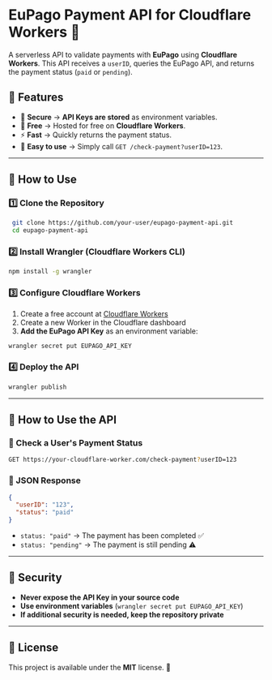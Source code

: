 # EuPago Payment API for Cloudflare Workers 🚀

A serverless API to validate payments with **EuPago** using **Cloudflare Workers**. This API receives a `userID`, queries the EuPago API, and returns the payment status (`paid` or `pending`).

## 📌 Features
- 🔐 **Secure** → **API Keys are stored** as environment variables.
- 💸 **Free** → Hosted for free on **Cloudflare Workers**.
- ⚡ **Fast** → Quickly returns the payment status.
- 📡 **Easy to use** → Simply call `GET /check-payment?userID=123`.

---

## 🚀 How to Use

### 1️⃣ **Clone the Repository**
```sh
 git clone https://github.com/your-user/eupago-payment-api.git
 cd eupago-payment-api
```

### 2️⃣ **Install Wrangler (Cloudflare Workers CLI)**
```sh
npm install -g wrangler
```

### 3️⃣ **Configure Cloudflare Workers**
1. Create a free account at [Cloudflare Workers](https://workers.cloudflare.com/)
2. Create a new Worker in the Cloudflare dashboard
3. **Add the EuPago API Key** as an environment variable:
```sh
wrangler secret put EUPAGO_API_KEY
```

### 4️⃣ **Deploy the API**
```sh
wrangler publish
```

---

## 📡 How to Use the API

### 🔹 Check a User's Payment Status
```sh
GET https://your-cloudflare-worker.com/check-payment?userID=123
```

### 🔹 JSON Response
```json
{
  "userID": "123",
  "status": "paid"
}
```

- `status: "paid"` → The payment has been completed ✅
- `status: "pending"` → The payment is still pending ⚠️

---

## 🔐 Security
- **Never expose the API Key in your source code**
- **Use environment variables** (`wrangler secret put EUPAGO_API_KEY`)
- **If additional security is needed, keep the repository private**

---

## 📜 License
This project is available under the **MIT** license. 🚀
